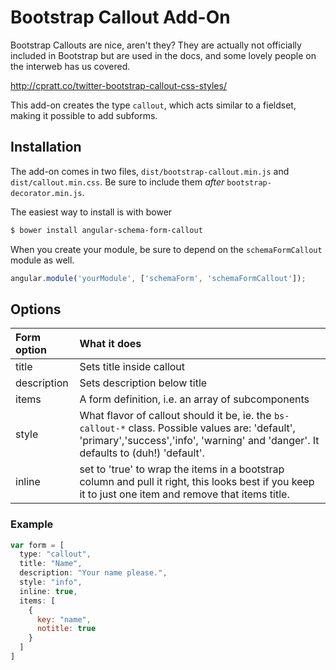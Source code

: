 Bootstrap Callout Add-On
=========================

Bootstrap Callouts are nice, aren't they? They are actually not officially included in
Bootstrap but are used in the docs, and some lovely people on the interweb has us covered.

http://cpratt.co/twitter-bootstrap-callout-css-styles/

This add-on creates the type `callout`, which acts similar to a fieldset, making it possible
to add subforms.


Installation
------------

The add-on comes in two files, `dist/bootstrap-callout.min.js` and `dist/callout.min.css`. Be
sure to include them  *after* `bootstrap-decorator.min.js`.


The easiest way to install is with bower
```bash
$ bower install angular-schema-form-callout
```

When you create your module, be sure to depend on the `schemaFormCallout` module as well.

```javascript
angular.module('yourModule', ['schemaForm', 'schemaFormCallout']);
```

Options
-------

| Form option        |   What it does  |
|:-------------------|:------------|
| title   |   Sets title inside callout   |
| description | Sets description below title |
| items | A form definition, i.e. an array of subcomponents |
| style  | What flavor of callout should it be, ie. the `bs-callout-*` class. Possible values are: 'default', 'primary','success','info', 'warning' and 'danger'. It defaults to (duh!) 'default'. |
| inline | set to 'true' to wrap the items in a bootstrap column and pull it right, this looks best if you keep it to just one item and remove that items title. |


### Example


```javascript
var form = [
  type: "callout",
  title: "Name",
  description: "Your name please.",
  style: "info",
  inline: true,
  items: [
    {
      key: "name",
      notitle: true
    }
  ]
]
```
